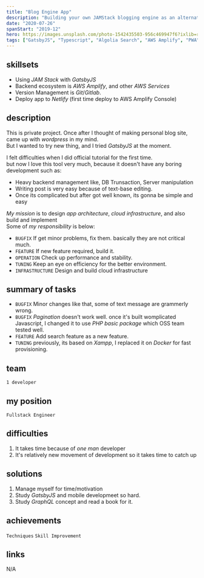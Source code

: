 ```yaml
---
title: "Blog Engine App"
description: "Building your own JAMStack blogging engine as an alternative to Wordpress"
date: "2020-07-26"
spanStart: "2019-12"
hero: https://images.unsplash.com/photo-1542435503-956c469947f6?ixlib=rb-1.2.1&ixid=eyJhcHBfaWQiOjEyMDd9&auto=format&fit=crop&w=2467&q=80
tags: ["GatsbyJS", "Typescript", "Algolia Search", "AWS Amplify", "PWA", "JAM Stack"]
---
```


## skillsets

- Using _JAM Stack_ with _GatsbyJS_
- Backend ecosystem is _AWS Amplify_, and other _AWS Services_
- Version Management is _Git_/_Gitlab_.
- Deploy app to _Netlify_ (first time deploy to AWS Amplify Console)

## description

This is private project. Once after I thought of making personal blog site, came up with _wordpress_ in my mind.  
But I wanted to try new thing, and I tried _GatsbyJS_ at the moment.

I felt difficulties when I did official tutorial for the first time.  
but now I love this tool very much, because it doesn't have any boring development such as:

- Heavy backend management like, DB Trunsaction, Server manipulation
- Writing post is very easy because of text-base editing.
- Once its complicated but after got well known, its gonna be simple and easy

_My mission_ is to design _app architecture_, _cloud infrastructure_, and also build and implement  
Some of _my responsibility_ is below:

- `BUGFIX` If get minor problems, fix them. basically they are not critical much.
- `FEATURE` If new feature required, build it.
- `OPERATION` Check up performance and stability.
- `TUNING` Keep an eye on efficiency for the better environment.
- `INFRASTRUCTURE` Design and build cloud infrastructure

## summary of tasks

- `BUGFIX` Minor changes like that, some of text message are grammerly wrong.
- `BUGFIX` _Pagination_ doesn't work well. once it's built womplicated Javascript, I changed it to use _PHP basic package_ which OSS team tested well.
- `FEATURE` Add search feature as a new feature.
- `TUNING` previously, its based on _Xampp_, I replaced it on _Docker_ for fast provisioning.

## team

`1 developer`

## my position

`Fullstack Engineer`

## difficulties

1. It takes time because of _one man_ developer
2. It's relatively new movement of development so it takes time to catch up

## solutions

1. Manage myself for time/motivation
2. Study _GatsbyJS_ and mobile developmeet so hard.
3. Study _GraphQL_ concept and read a book for it.

## achievements

`Techniques` `Skill Improvement`

## links

N/A
